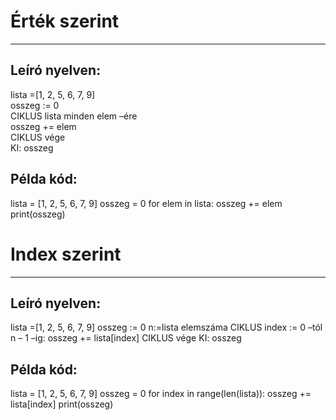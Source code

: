 # Érték szerint
<hr>

## Leíró nyelven:
lista =[1, 2, 5, 6, 7, 9]<br>
osszeg := 0<br>
CIKLUS lista minden elem –ére<br>
    osszeg += elem<br>
CIKLUS vége<br>
KI: osszeg<br>

## Példa kód:
lista = [1, 2, 5, 6, 7, 9]
osszeg = 0
for elem in lista:
    osszeg += elem
print(osszeg)

# Index szerint
<hr>

## Leíró nyelven:
lista =[1, 2, 5, 6, 7, 9]
osszeg := 0
n:=lista elemszáma
CIKLUS index := 0 –tól n – 1 –ig:
    osszeg += lista[index]
CIKLUS vége
KI: osszeg

## Példa kód:
lista = [1, 2, 5, 6, 7, 9]
osszeg = 0
for index in range(len(lista)):
    osszeg += lista[index]
print(osszeg)